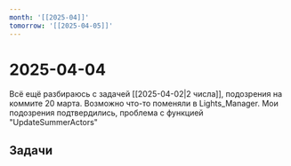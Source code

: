 ```yaml
---
month: '[[2025-04]]'
tomorrow: '[[2025-04-05]]'
---
```


# 2025-04-04

Всё ещё разбираюсь с задачей [[2025-04-02|2 числа]], подозрения на коммите 20 марта. Возможно что-то поменяли в Lights_Manager. Мои подозрения подтвердились, проблема с функцией "UpdateSummerActors"

## Задачи

